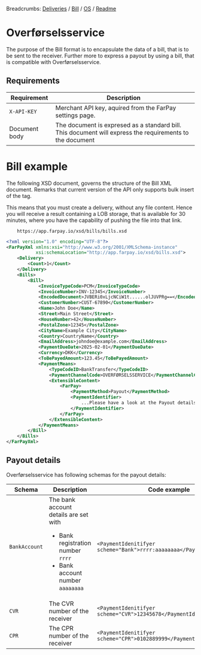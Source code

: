 Breadcrumbs: [Deliveries](?d=Deliveries) / [Bill](?d=Deliveries/Bill) / [OS](?d=Deliveries/Bill/OS) / [Readme](?d=Deliveries/Bill/OS/Readme)

# Overførselsservice
The purpose of the Bill format is to encapsulate the data of a bill, that is to be sent to the receiver.
Further more to express a payout by using a bill, that is compatible with Overførselsservice.

## Requirements
| Requirement          | Description                                                                                              |
|----------------------|----------------------------------------------------------------------------------------------------------|
| `X-API-KEY`          | Merchant API key, aquired from the FarPay settings page.                                                 |
| Document body        | The document is expresed as a standard bill. This document will express the requirements to the document | 

# Bill example

The following XSD document, governs the structure of the Bill XML document.
Remarks that current version of the API only supports bulk insert of the <Bills> tag.

This means that you must create a delivery, without any file content. Hence you will receive a result containing a
LOB storage, that is available for 30 minutes, where you have the capability of pushing the file into that link.




```
    https://app.farpay.io/xsd/bills/bills.xsd
```

```xml
<?xml version="1.0" encoding="UTF-8"?>
<FarPayXml xmlns:xsi="http://www.w3.org/2001/XMLSchema-instance"
           xsi:schemaLocation="http://app.farpay.io/xsd/bills.xsd">
    <Delivery>
        <Count>1</Count>
    </Delivery>
    <Bills>
        <Bill>
            <InvoiceTypeCode>PCM</InvoiceTypeCode>
            <InvoiceNumber>INV-12345</InvoiceNumber>
            <EncodedDocument>JVBERi0xLjcNCiW1t......olJUVPRg==</EncodedDocument>
            <CustomerNumber>CUST-67890</CustomerNumber>
            <Name>John Doe</Name>
            <Street>Main Street</Street>
            <HouseNumber>42</HouseNumber>
            <PostalZone>12345</PostalZone>
            <CityName>Example City</CityName>
            <Country>CountryName</Country>
            <EmailAddress>johndoe@example.com</EmailAddress>
            <PaymentDueDate>2025-02-01</PaymentDueDate>
            <Currency>DKK</Currency>
            <ToBePayedAmount>123.45</ToBePayedAmount>
            <PaymentMeans>
                <TypeCodeID>BankTransfer</TypeCodeID>
                <PaymentChannelCode>OVERFØRSELSSERVICE</PaymentChannelCode>
                <ExtensibleContent>
                    <FarPay>
                        <PaymentMethod>Payout</PaymentMethod>
                        <PaymentIdentifier>
                            ...Please have a look at the Payout details below...
                        </PaymentIdentifier>                            
                    </FarPay>
                </ExtensibleContent>
            </PaymentMeans>
        </Bill>
    </Bills>
</FarPayXml>
```

## Payout details
Overførselsservice has following schemas for the payout details:

| Schema        | Description                                                                                                              | Code example                                                                    |
|---------------|--------------------------------------------------------------------------------------------------------------------------|---------------------------------------------------------------------------------|
| `BankAccount` | The bank account details are set with<br/><ul><li>Bank registration number `rrrr`</li><li>Bank account number `aaaaaaaa`</li></ul> | ```<PaymentIdenitifyer scheme="Bank">rrrr:aaaaaaaa</PaymentIdentifyer>```       | 
| `CVR`         | The CVR number of the receiver                                                                                           | ```<PaymentIdenitifyer scheme="CVR">12345678</PaymentIdentifyer>```             |
| `CPR`         | The CPR number of the receiver                                                                                           | ```<PaymentIdenitifyer scheme="CPR">0102889999</PaymentIdentifyer>``` |

